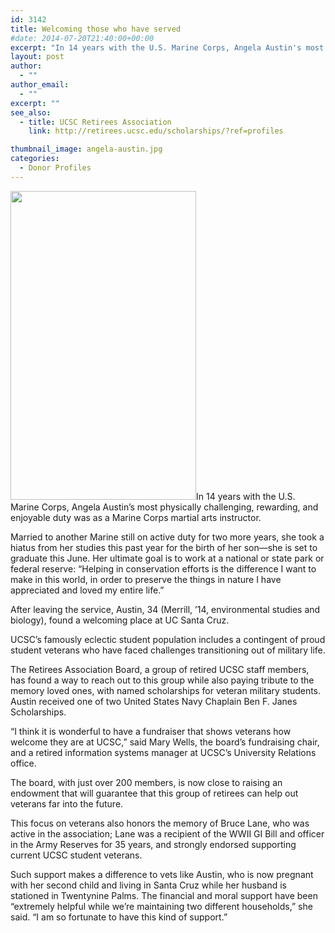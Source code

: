 ```yaml
---
id: 3142
title: Welcoming those who have served
#date: 2014-07-20T21:40:00+00:00
excerpt: "In 14 years with the U.S. Marine Corps, Angela Austin's most physically challenging, rewarding, and enjoyable duty was as a Marine Corps martial arts instructor."
layout: post
author:
  - ""
author_email:
  - ""
excerpt: ""
see_also:
  - title: UCSC Retirees Association
    link: http://retirees.ucsc.edu/scholarships/?ref=profiles

thumbnail_image: angela-austin.jpg
categories:
  - Donor Profiles
---
```

<img class="alignright size-full wp-image-3143" src="http://live-ucsc-giving.pantheonsite.io/wp-content/uploads/2017/09/angela-austin.jpg" alt="" width="297" height="494" srcset="https://ucsc-giving.lndo.site/wp-content/uploads/2017/09/angela-austin.jpg 297w, https://ucsc-giving.lndo.site/wp-content/uploads/2017/09/angela-austin-180x300.jpg 180w" sizes="(max-width: 297px) 100vw, 297px" />In 14 years with the U.S. Marine Corps, Angela Austin&#8217;s most physically challenging, rewarding, and enjoyable duty was as a Marine Corps martial arts instructor.

Married to another Marine still on active duty for two more years, she took a hiatus from her studies this past year for the birth of her son—she is set to graduate this June. Her ultimate goal is to work at a national or state park or federal reserve: &#8220;Helping in conservation efforts is the difference I want to make in this world, in order to preserve the things in nature I have appreciated and loved my entire life.&#8221;

After leaving the service, Austin, 34 (Merrill, &#8217;14, environmental studies and biology), found a welcoming place at UC Santa Cruz.

UCSC&#8217;s famously eclectic student population includes a contingent of proud student veterans who have faced challenges transitioning out of military life.

The Retirees Association Board, a group of retired UCSC staff members, has found a way to reach out to this group while also paying tribute to the memory loved ones, with named scholarships for veteran military students. Austin received one of two United States Navy Chaplain Ben F. Janes Scholarships.

&#8220;I think it is wonderful to have a fundraiser that shows veterans how welcome they are at UCSC,&#8221; said Mary Wells, the board&#8217;s fundraising chair, and a retired information systems manager at UCSC&#8217;s University Relations office.

The board, with just over 200 members, is now close to raising an endowment that will guarantee that this group of retirees can help out veterans far into the future.

This focus on veterans also honors the memory of Bruce Lane, who was active in the association; Lane was a recipient of the WWII GI Bill and officer in the Army Reserves for 35 years, and strongly endorsed supporting current UCSC student veterans.

Such support makes a difference to vets like Austin, who is now pregnant with her second child and living in Santa Cruz while her husband is stationed in Twentynine Palms. The financial and moral support have been &#8220;extremely helpful while we&#8217;re maintaining two different households,&#8221; she said. &#8220;I am so fortunate to have this kind of support.&#8221;
